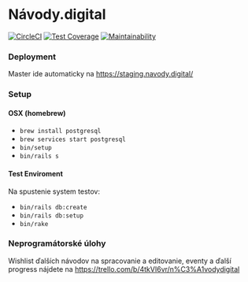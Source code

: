 # Návody.digital

[![CircleCI](https://circleci.com/gh/slovensko-digital/navody.digital.svg?style=svg)](https://circleci.com/gh/slovensko-digital/navody.digital)
[![Test Coverage](https://api.codeclimate.com/v1/badges/78658a3b4aa6d98ce263/test_coverage)](https://codeclimate.com/github/slovensko-digital/navody.digital/test_coverage)
[![Maintainability](https://api.codeclimate.com/v1/badges/78658a3b4aa6d98ce263/maintainability)](https://codeclimate.com/github/slovensko-digital/navody.digital/maintainability)

### Deployment
Master ide automaticky na https://staging.navody.digital/

### Setup

#### OSX (homebrew)
 - `brew install postgresql`
 - `brew services start postgresql`
 - `bin/setup`
 - `bin/rails s`

#### Test Enviroment

Na spustenie system testov:

 - `bin/rails db:create`
 - `bin/rails db:setup`
 - `bin/rake`

### Neprogramátorské úlohy
Wishlist ďalších návodov na spracovanie a editovanie, eventy a ďalší progress nájdete na https://trello.com/b/4tkVI6vr/n%C3%A1vodydigital

